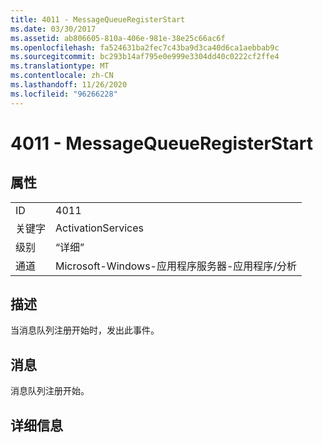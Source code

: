 ```yaml
---
title: 4011 - MessageQueueRegisterStart
ms.date: 03/30/2017
ms.assetid: ab806605-810a-406e-981e-38e25c66ac6f
ms.openlocfilehash: fa524631ba2fec7c43ba9d3ca40d6ca1aebbab9c
ms.sourcegitcommit: bc293b14af795e0e999e3304dd40c0222cf2ffe4
ms.translationtype: MT
ms.contentlocale: zh-CN
ms.lasthandoff: 11/26/2020
ms.locfileid: "96266228"
---
```

# <a name="4011---messagequeueregisterstart"></a>4011 - MessageQueueRegisterStart

## <a name="properties"></a>属性  
  
|||  
|-|-|  
|ID|4011|  
|关键字|ActivationServices|  
|级别|“详细”|  
|通道|Microsoft-Windows-应用程序服务器-应用程序/分析|  
  
## <a name="description"></a>描述  

 当消息队列注册开始时，发出此事件。  
  
## <a name="message"></a>消息  

 消息队列注册开始。  
  
## <a name="details"></a>详细信息
